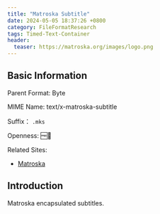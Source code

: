 ```yaml
---
title: "Matroska Subtitle"
date: 2024-05-05 18:37:26 +0800
category: FileFormatResearch
tags: Timed-Text-Container
header:
  teaser: https://matroska.org/images/logo.png
---
```


## Basic Information

Parent Format: Byte

MIME Name: text/x-matroska-subtitle

Suffix： `.mks`

Openness: 🆓📖

Related Sites:

* [Matroska](https://matroska.org/index.html)

## Introduction

Matroska encapsulated subtitles.
